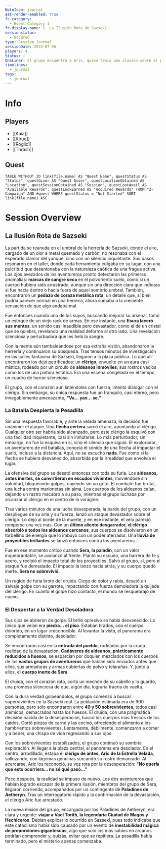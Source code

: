 ```yaml
---
NoteIcon: journal
aat-render-enabled: true
fc-category:
  - Event Category 1
fc-display-name: 2. La Ilusión Rota de Sazseki
sessionstatus:
  - Occured
type: Session Journal
sessionDate: 2025-07-06
players: 4
Status: ✅
OneLiner: El grupo encuentra a Aric, quien tenia una ilusión sobre el pueblo y lo derrota.
timelines:
  - journal
tags:
  - journal
---
```




# Info 
## Players
- [[Kaia]]
- [[Kirue]]
- [[Roglic]]
- [[Thrash]]

## Quest
```dataview
TABLE WITHOUT ID link(file.name) AS "Quest Name", questStatus AS "Status", questGiver AS "Quest Giver", questLocationObtained AS "Location", questSessionObtained AS "Session", questLootAvail AS "Available Rewards", questLookEarned AS "Acquired Rewards" FROM "2-Campaign" AND #quest WHERE questStatus = "Not Started" SORT link(file.name) ASC

```

# Session Overview

## La Ilusión Rota de Sazseki

La partida se reanuda en el umbral de la herrería de Sazseki, donde el aire, cargado de un olor a metal quemado y carbón, no resonaba con el esperado clamor del yunque, sino con un silencio inquietante. Sus pasos resonaron en el taller, donde cada herramienta colgaba en su lugar, con una pulcritud que desentonaba con la naturaleza caótica de una fragua activa. Los ojos avezados de los aventureros pronto detectaron las primeras anomalías: **marcas de sangre seca** en el polvoriento suelo, como si un cuerpo hubiera sido arrastrado, aunque sin una dirección clara que indicara si fue hacia dentro o hacia fuera de aquel sombrío umbral. También, encontraron un **pedazo de coraza metálica rota**, un detalle que, si bien podría parecer normal en una herrería, ahora sumaba a la creciente sensación de que algo andaba mal.

Fue entonces cuando uno de los suyos, buscando mejorar su arsenal, tomó un estoque de un viejo rack de armas. En ese instante, una **fisura laceró sus mentes**, un sonido casi inaudible pero devastador, como el de un cristal que se quiebra, revelando una realidad deforme al otro lado. Una revelación silenciosa y perturbadora que les heló la sangre.

Con la mente aún tambaleándose por esa extraña visión, abandonaron la herrería y continuaron su búsqueda. Tras tensos minutos de investigación en las calles fantasma de Sazseki, llegaron a la plaza pública. Lo que allí encontraron los dejó petrificados: un **clérigo**, envuelto en un aura casi mística, rodeado por un círculo de **aldeanos inmóviles**, sus rostros vacíos como los de una pintura estática. Era una escena congelada en el tiempo, un cuadro de horror silencioso.

El grupo, con el corazón aún latiéndoles con fuerza, intentó dialogar con el clérigo. Sin embargo, su única respuesta fue un tranquilo, casi etéreo, pero innegablemente amenazante, **"Va... yan... se."**

### La Batalla Despierta la Pesadilla

Sin una respuesta favorable, y ante la velada amenaza, la decisión fue unánime: el ataque. Una **flecha certera** surcó el aire, apuntando al clérigo. Cualquier otro ser habría sido alcanzado, pero este clérigo la esquivó con una facilidad inquietante, casi sin inmutarse. Lo más perturbador, sin embargo, no fue la esquiva en sí, sino el silencio que siguió. El explorador, un aventurero de mil batallas, conocía el sonido de una flecha al impactar el suelo, incluso a la distancia. Aquí, no se escuchó **nada**. Fue como si la flecha se hubiera desvanecido, absorbida por la irrealidad que envolvía el lugar.

La ofensiva del grupo se desató entonces con toda su furia. Los **aldeanos, antes inertes, se convirtieron en escudos vivientes**, moviéndose sin voluntad, bloqueando golpes, cayendo sin un grito. El combate fue brutal, una lucha contra marionetas sin alma. Los cuerpos de los aldeanos caían, dejando un rastro macabro a su paso, mientras el grupo luchaba por alcanzar al clérigo en el centro de la vorágine.

Tras varios minutos de una lucha desesperada, la bardo del grupo, con un despliegue de su arte y su fuerza, lanzó un ataque devastador sobre el clérigo. Lo dejó al borde de la muerte, y en ese instante, el velo pareció romperse una vez más. Con un **último aliento desgarrador, el clérigo absorbió a todos los aldeanos cercanos**, sus cuerpos se disolvieron en un torbellino de energía que lo imbuyó con un poder aterrador. Una **lluvia de proyectiles brillantes** se lanzó entonces contra los aventureros.

Fue en ese momento crítico cuando **Sera, la paladín**, con un valor inquebrantable, se avalanzó al frente. Plantó su escudo, una barrera de fe y acero, y recibió el impacto total de los proyectiles. Salvó al grupo, sí, pero el ataque fue demasiado. El impacto la lanzó hacia atrás, y su cuerpo quedó inerte. **Sera no sobrevivió**.

Un rugido de furia brotó del druida. Ciego de dolor y rabia, desató un salvaje golpe con su garrote, impactando con fuerza demoledora la quijada del clérigo. En cuanto el golpe hizo contacto, el mundo se resquebrajó de nuevo.

### El Despertar a la Verdad Desoladora

Sus ojos se abrieron de golpe. El brillo opresivo se había desvanecido. Lo único que veían era **piedra... el piso**. Estaban tirados, con el cuerpo dolorido, en un lugar irreconocible. Al levantar la vista, el panorama era completamente distinto, desolador.

Se encontraron casi en la **entrada del pueblo**, rodeados por la cruda realidad de la devastación. **Cadáveres de aldeanos, prácticamente reducidos a huesos**, se esparcían por doquier, mezclados con los cuerpos de los **vastos grupos de aventureros** que habían sido enviados antes que ellos, sus armaduras y armas cubiertas de polvo y telarañas. Y, junto a ellos, el **cuerpo inerte de Sera**.

El druida, con el corazón roto, cortó un mechón de su cabello y lo guardó, una promesa silenciosa de que, algún día, lograría traerla de vuelta.

Con la dura verdad golpeándolos, el grupo comenzó a buscar supervivientes en la Sazseki real. La población estimada era de 900 personas, pero solo encontraron entre **40 y 50 sobrevivientes**, todos casi anímicos, demacrados hasta los huesos. El druida, con una pragmática decisión nacida de la desesperación, buscó los cuerpos más frescos de los caídos. Cortó piezas de carne y las cocinó, ofreciendo el alimento a los hambrientos sobrevivientes. Lentamente, débilmente, comenzaron a comer y a beber, una chispa de vida regresando a sus ojos.

Con los sobrevivientes estabilizados, el grupo continuó su sombría exploración. Al llegar a la plaza central, el panorama era desolador. En el centro, arrodillado, estaba el **clérigo de antes, Aric de la Estrella Velada**, sollozando, con lágrimas genuinas surcando su rostro demacrado. Al acercarse, Aric los reconoció, su voz rota por la desesperación: **"No quería que esto ocurriera... no sé qué pasó..."**

Poco después, la realidad se impuso de nuevo. Los dos aventureros que habían logrado escapar de la primera ilusión, miembros del grupo de Sera, llegaron corriendo, acompañados por un contingente de **Paladines de Aetheryn**. Tras un interrogatorio rápido y la confirmación de la devastación, el clérigo Aric fue arrestado.

La nueva misión del grupo, encargada por los Paladines de Aetheryn, era clara y urgente: **viajar a Vael Torith, la legendaria Ciudad de Magos y Hechiceros**. Debían explicar lo ocurrido en Sazseki, pues todo indicaba que este cataclismo había sido causado por un evento de **inestabilidad mágica de proporciones gigantescas**, algo que solo los más sabios en arcanos podrían comprender y, quizás, evitar que se repitiera. La pesadilla había terminado, pero el misterio apenas comenzaba.


